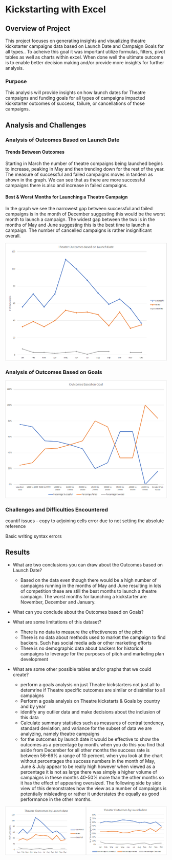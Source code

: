# Kickstarting with Excel

## Overview of Project

This project focuses on generating insights and visualizing theatre kickstarter campaigns data based on Launch Date and Campaign Goals for all types..  To acheive this goal it was important utilize formulas, filters, pivot tables as well as charts within excel.  When done well the ultimate outcome is to enable better decision making and/or provide more insights for further analysis.

### Purpose

This analysis will provide insights on how launch dates for Theatre campaigns and funding goals for all types of campaigns impacted kickstarter outcomes of success, failure, or cancellations of those campaigns.

## Analysis and Challenges

### Analysis of Outcomes Based on Launch Date

#### Trends Between Outcomes
Starting in March the number of theatre compaigns being launched begins to increase, peaking in May and then trending down for the rest of the year.  The measure of successful and failed campaigns moves in tandem as shown in the graph.  We can see that as there are more successful campaigns there is also and increase in failed campaigns.  

#### Best & Worst Months for Launching a Theatre Campaign
In the graph we see the narrowest gap between successful and failed campaigns is in the month of December suggesting this would be the worst month to launch a campaign.  The widest gap between the two is in the months of May and June suggesting this is the best time to launch a campaign.  The number of cancelled campaigns is rather insignificant overall.

![Theater Outcomes vs Launch Data](/Theater_Outcomes_vs_Launch.png)


### Analysis of Outcomes Based on Goals


![Outcomes Based on Goals](/Outcomes_vs_Goals.png)


### Challenges and Difficulties Encountered

countif issues -  copy to adjoining cells error due to not setting the absolute reference

Basic writing syntax errors


## Results

- What are two conclusions you can draw about the Outcomes based on Launch Date?

  - Based on the data even though there would be a high number of campaigns running in the months of May and June resulting in lots of competition these are still the best months to launch a theatre campaign.  The worst months for launching a kickstarter are November, December and January.

- What can you conclude about the Outcomes based on Goals?

- What are some limitations of this dataset?
  - There is no data to measure the effectiveness of the pitch
  - There is no data about methods used to market the campaign to find backers.  Such has social media ads or other marketing efforts
  - There is no demographic data about backers for historical campaigns to leverage for the purposes of pitch and marketing plan development

- What are some other possible tables and/or graphs that we could create?
  - perform a goals analysis on just Theatre kickstarters not just all to detemrine if Theatre specific outcomes are similar or dissimilar to all campaigns
  - Perform a goals analysis on Theatre kickstarts & Goals by country and by year
  - identify any outlier data and make decisions about the inclusion of this data
  -  Calculate summary statistics such as measures of central tendency, standard deviation, and variance for the subset of data we are analyzing, namely theatre campaigns
  - for the outcomes by launch date it would be effective to show the outcomes as a percentage by month.  when you do this you find that aside from December for all other months the success rate is between 56-66% a range of 10 percent. when you look at the chart without percentages the success numbers  in the month of May, June & July appear to be really high however when viewed as a percentage it is not as large there was simply a higher volume of campaigns in these months 40-50% more than the other months so it has the effect of appearing oversized.  The following side by side view of this demonstrates how the view as a number of campaigns is potentially misleading or rather it understates the equally as good performance in the other months.

![Launch by number vs percentage](/Launch_outcomes_launch_date_vs_percentage.png)
